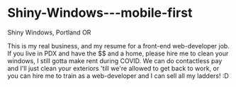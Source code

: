 # Shiny-Windows---mobile-first
Shiny Windows, Portland OR

This is my real business, and my resume for a front-end web-developer job. If you live in PDX and have the $$ and a home, please hire me to clean your windows, I still gotta make rent during COVID. We can do contactless pay and I'll just clean your exteriors 'till we're allowed to get back to work, or you can hire me to train as a web-developer and I can sell all my ladders!
:D
